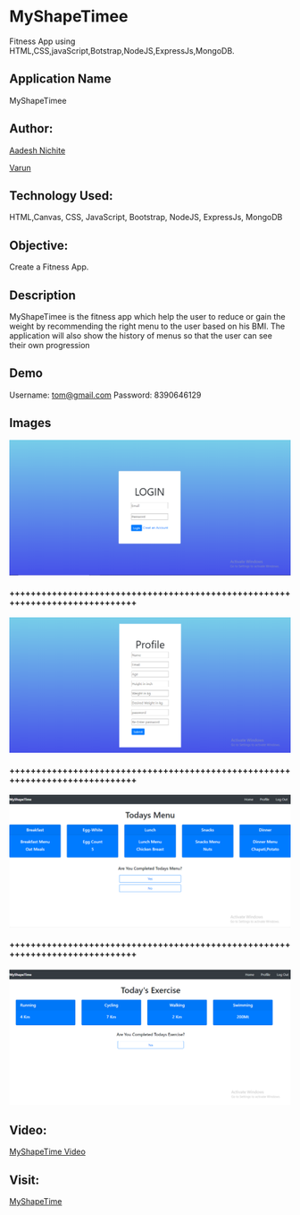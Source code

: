 # MyShapeTimee

Fitness App using HTML,CSS,javaScript,Botstrap,NodeJS,ExpressJs,MongoDB.

## Application Name
MyShapeTimee

## Author:

[Aadesh Nichite](https://github.com/AadeshNichite)

[Varun](https://github.com/varunprabhakaran22)

## Technology Used:

HTML,Canvas, CSS, JavaScript, Bootstrap, NodeJS, ExpressJs, MongoDB

## Objective:

Create a Fitness App.

## Description

MyShapeTimee is the fitness app which help the user to reduce or gain the weight by recommending the right menu to the user based on his BMI. The application will also show the history of menus so that the user can see their own progression

## Demo 
Username: tom@gmail.com
Password: 8390646129 

## Images

![Drag Racing](images/LoginPage.png)
#### +++++++++++++++++++++++++++++++++++++++++++++++++++++++++++++++++++++++++++++
![Drag Racing](images/SignUpPage.png)
#### +++++++++++++++++++++++++++++++++++++++++++++++++++++++++++++++++++++++++++++
![Drag Racing](images/DashBoard.png)
#### +++++++++++++++++++++++++++++++++++++++++++++++++++++++++++++++++++++++++++++
![Drag Racing](images/ExerciseDashboard.png)

## Video:
[MyShapeTime Video](https://drive.google.com/open?id=1XtF2c3Oq9U4VY0kfplF4IYIG-LbppXUk)

## Visit:
[MyShapeTime](https://vigilant-newton-b1af74.netlify.com)
